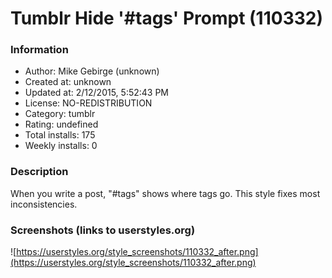 # Tumblr Hide '#tags' Prompt (110332)

### Information
- Author: Mike Gebirge (unknown)
- Created at: unknown
- Updated at: 2/12/2015, 5:52:43 PM
- License: NO-REDISTRIBUTION
- Category: tumblr
- Rating: undefined
- Total installs: 175
- Weekly installs: 0


### Description
When you write a post, "#tags" shows where tags go. This style fixes most inconsistencies.


### Screenshots (links to userstyles.org)
![https://userstyles.org/style_screenshots/110332_after.png](https://userstyles.org/style_screenshots/110332_after.png)



